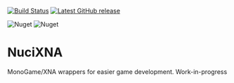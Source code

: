 [![Build Status](https://github.com/hmlendea/nucixna.gui/actions/workflows/dotnet.yml/badge.svg)](https://github.com/hmlendea/nucixna.gui/actions/workflows/dotnet.yml) [![Latest GitHub release](https://img.shields.io/github/v/release/hmlendea/nucixna.gui)](https://github.com/hmlendea/nucixna.gui/releases/latest)

![Nuget](https://img.shields.io/nuget/v/NuciXNA.Graphics.svg?label=NuciXNA.Graphics) ![Nuget](https://img.shields.io/nuget/v/NuciXNA.Gui.svg?label=NuciXNA.Gui)

# NuciXNA

MonoGame/XNA wrappers for easier game development.
Work-in-progress
